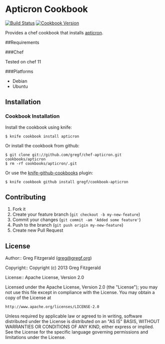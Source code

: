 # Apticron Cookbook

[![Build Status](https://travis-ci.org/gregf/chef-apticron.png?branch=master)](https://travis-ci.org/gregf/chef-apticron)
[![Cookbook Version](https://img.shields.io/cookbook/v/apticron.svg)](https://community.opscode.com/cookbooks/apticron)

Provides a chef cookbook that installs [apticron](http://www.debian-administration.org/articles/491).

##Requirements

###Chef

Tested on chef 11

###Platforms

* Debian
* Ubuntu

## Installation

### Cookbook Installation

Install the cookbook using knife:

    $ knife cookbook install apticron

Or install the cookbook from github:

    $ git clone git://github.com/gregf/chef-apticron.git cookbooks/apticron
    $ rm -rf cookbooks/apticron/.git

Or use the [knife-github-cookbooks](https://github.com/websterclay/knife-github-cookbooks) plugin:

    $ knife cookbook github install gregf/cookbook-apticron

## Contributing

1. Fork it
2. Create your feature branch (`git checkout -b my-new-feature`)
3. Commit your changes (`git commit -am 'Added some feature'`)
4. Push to the branch (`git push origin my-new-feature`)
5. Create new Pull Request

## License

Author:: Greg Fitzgerald (greg@gregf.org)

Copyright:: Copyright (c) 2013 Greg Fitzgerald

License:: Apache License, Version 2.0

Licensed under the Apache License, Version 2.0 (the "License");
you may not use this file except in compliance with the License.
You may obtain a copy of the License at

    http://www.apache.org/licenses/LICENSE-2.0

Unless required by applicable law or agreed to in writing, software
distributed under the License is distributed on an "AS IS" BASIS,
WITHOUT WARRANTIES OR CONDITIONS OF ANY KIND, either express or implied.
See the License for the specific language governing permissions and
limitations under the License.
